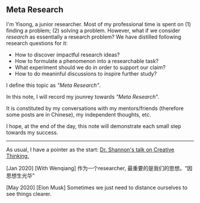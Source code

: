 ## Meta Research

I'm Yisong, a junior researcher. Most of my professional time is spent on (1) finding a problem; (2) solving a problem. However, what if we consider *research* as essentially a research problem? We have distilled following research questions for it:

- How to discover impactful research ideas?
- How to formulate a phenomenon into a researchable task?
- What experiment should we do  in order to support our claim?
- How to do meaninful discussions to inspire further study?

I define this topic as *"Meta Research"*.



In this note, I will record my jounrey towards *"Meta Research*". 

It is constituted by my conversations with my mentors/friends (therefore some posts are in Chinese), my independent thoughts, etc. 

I hope, at the end of the day, this note will demonstrate each small step towards my success.

---



As usual, I have a pointer as the start: [Dr. Shannon's talk on Creative Thinking.](http://www1.ece.neu.edu/~naderi/Claude%20Shannon.html)



[Jan 2020] [With Wenqiang] 作为一个researcher, 最重要的是我们的思想。“因思想生光华”

[May 2020] [Elon Musk] Sometimes we just need to distance ourselves to see things clearer. 